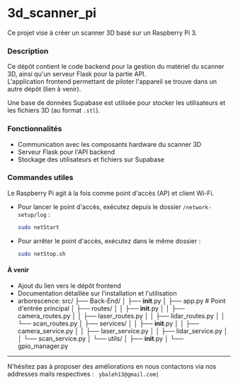 # 3d_scanner_pi

Ce projet vise à créer un scanner 3D basé sur un Raspberry Pi 3.

### Description

Ce dépôt contient le code backend pour la gestion du matériel du scanner 3D, ainsi qu'un serveur Flask pour la partie API.  
L'application frontend permettant de piloter l'appareil se trouve dans un autre dépôt (lien à venir).

Une base de données Supabase est utilisée pour stocker les utilisateurs et les fichiers 3D (au format `.stl`).

### Fonctionnalités

- Communication avec les composants hardware du scanner 3D
- Serveur Flask pour l'API backend
- Stockage des utilisateurs et fichiers sur Supabase

### Commandes utiles

Le Raspberry Pi agit à la fois comme point d'accès (AP) et client Wi-Fi.

- Pour lancer le point d'accès, exécutez depuis le dossier `/network-setup/log` :
  ```bash
  sudo netStart
  ```

- Pour arrêter le point d'accès, exécutez dans le même dossier :
  ```bash
  sudo netStop.sh
  ```

#### À venir

- Ajout du lien vers le dépôt frontend
- Documentation détaillée sur l'installation et l'utilisation
- arborescence:
src/
├── Back-End/
│   ├── __init__.py
│   ├── app.py                # Point d'entrée principal
│   ├── routes/
│   │   ├── __init__.py
│   │   ├── camera_routes.py
│   │   ├── laser_routes.py
│   │   ├── lidar_routes.py
│   │   └── scan_routes.py
│   ├── services/
│   │   ├── __init__.py
│   │   ├── camera_service.py
│   │   ├── laser_service.py
│   │   ├── lidar_service.py
│   │   └── scan_service.py
│   └── utils/
│       ├── __init__.py
│       └── gpio_manager.py
---
N'hésitez pas à proposer des améliorations en nous contactons via nos addresses mails respectives :
``` ybaleh13@gmail.com|```